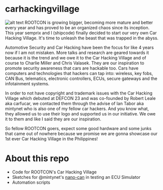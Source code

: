 # carhackingvillage
![alt text](https://github.com/ROOTCONLabs/carhackingvillage/blob/master/images/chv.jpeg)
ROOTCON is growing bigger, becoming more mature and better every year and has proved to be an organized chaos since its inception. This year semprix and I (shipcode) finally decided to start our very own Car Hacking Village. It's time to unleash the beast that was trapped in the abyss. 

Automotive Security and Car Hacking have been the focus for like 4 years now if I am not mistaken. More talks and research are geared towards it because it is the trend and we owe it to the Car Hacking Village and of course to Charlie Miller and Chris Valasek. They are our inspiration to promote security awareness that cars are hackable too. Cars have computers and technologies that hackers can tap into: wireless, key fobs, CAN Bus, telematics, electronic controllers, ECUs, secure gateways and the infotainment systems. 

In order to not have copyright and trademark issues with the Car Hacking Village which debuted at DEFCON 23 and was co-founded by Robert Leale aka carfucar, we contacted them through the advise of Ian Tabor aka mintynet who is also one of my fellow car hackers. And you know what, they allowed us to use their logo and supported us in our initiative. We owe it to them and like I said they are our inspiration. 

So fellow ROOTCON goers, expect some good hardware and some junks that came out of nowhere because we promise we are gonna showcase our 1st ever Car Hacking Village in the Philippines!

# About this repo
- Code for ROOTCON's Car Hacking Village
- Sketches for @mintynet's [nano-can](https://github.com/mintynet/nano-can) in testing an ECU Simulator
- Automation scripts


